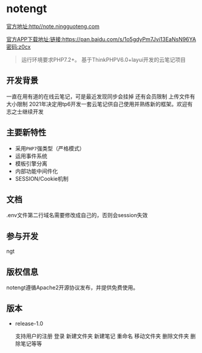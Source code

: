 notengt
===============
 [官方地址:http//note.ningguoteng.com](http://note.ningguoteng.com)
 
[官方APP下载地址:链接:https://pan.baidu.com/s/1o5gdyPm7Jvi13EaNsN96YA  密码:z0cx](https://pan.baidu.com/s/1o5gdyPm7Jvi13EaNsN96YA)

> 运行环境要求PHP7.2+。
基于ThinkPHPV6.0+layui开发的云笔记项目



## 开发背景
一直在用有道的在线云笔记，可是最近发现同步会挂掉  还有会员限制 上传文件有大小限制
2021年决定用tp6开发一套云笔记供自己使用并熟练新的框架。欢迎有志之士继续开发



## 主要新特性

* 采用`PHP7`强类型（严格模式）
* 运用事件系统
* 模板引擎分离
* 内部功能中间件化
* SESSION/Cookie机制


## 文档
.env文件第二行域名需要修改成自己的，否则会session失效



## 参与开发

  ngt

## 版权信息

notengt遵循Apache2开源协议发布，并提供免费使用。


## 版本

* release-1.0

  支持用户的注册 登录 新建文件夹 新建笔记 重命名 移动文件夹 删除文件夹  删除笔记等等


